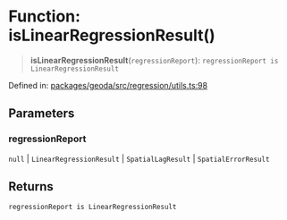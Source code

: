 # Function: isLinearRegressionResult()

> **isLinearRegressionResult**(`regressionReport`): `regressionReport is LinearRegressionResult`

Defined in: [packages/geoda/src/regression/utils.ts:98](https://github.com/GeoDaCenter/openassistant/blob/994a31d776db171047aa7cd650eb798b5317f644/packages/geoda/src/regression/utils.ts#L98)

## Parameters

### regressionReport

`null` | `LinearRegressionResult` | `SpatialLagResult` | `SpatialErrorResult`

## Returns

`regressionReport is LinearRegressionResult`
